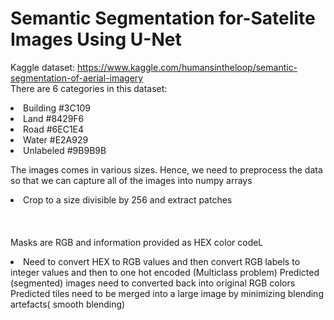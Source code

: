 # Semantic Segmentation for-Satelite Images Using U-Net

Kaggle dataset: https://www.kaggle.com/humansintheloop/semantic-segmentation-of-aerial-imagery <br/>
There are 6 categories in this dataset: <br/>
  <li> Building #3C109</li>
  <li> Land #8429F6</li>
  <li> Road #6EC1E4</li>
  <li> Water #E2A929</li>
  <li> Unlabeled #9B9B9B</li>
  
The images comes in various sizes. Hence, we need to preprocess the data so that we can capture all of the images into numpy arrays
    <li>Crop to a size divisible by 256 and extract patches</li>
<br/>
<br/>    
Masks are RGB and information provided as HEX color codeL
  <li> Need to convert HEX to RGB values and then convert RGB labels to integer values and then to          one hot encoded (Multiclass problem)
  Predicted (segmented) images need to converted back into original RGB colors
  Predicted tiles need to be merged into a large image by minimizing blending artefacts( smooth blending)
    
  
